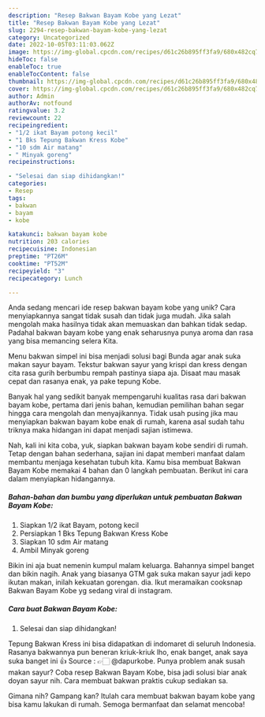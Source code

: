 ```yaml
---
description: "Resep Bakwan Bayam Kobe yang Lezat"
title: "Resep Bakwan Bayam Kobe yang Lezat"
slug: 2294-resep-bakwan-bayam-kobe-yang-lezat
category: Uncategorized
date: 2022-10-05T03:11:03.062Z
image: https://img-global.cpcdn.com/recipes/d61c26b895ff3fa9/680x482cq70/bakwan-bayam-kobe-foto-resep-utama.jpg
hideToc: false
enableToc: true
enableTocContent: false
thumbnail: https://img-global.cpcdn.com/recipes/d61c26b895ff3fa9/680x482cq70/bakwan-bayam-kobe-foto-resep-utama.jpg
cover: https://img-global.cpcdn.com/recipes/d61c26b895ff3fa9/680x482cq70/bakwan-bayam-kobe-foto-resep-utama.jpg
author: Admin
authorAv: notfound
ratingvalue: 3.2
reviewcount: 22
recipeingredient:
- "1/2 ikat Bayam potong kecil"
- "1 Bks Tepung Bakwan Kress Kobe"
- "10 sdm Air matang"
- " Minyak goreng"
recipeinstructions:

- "Selesai dan siap dihidangkan!"
categories:
- Resep
tags:
- bakwan
- bayam
- kobe

katakunci: bakwan bayam kobe 
nutrition: 203 calories
recipecuisine: Indonesian
preptime: "PT26M"
cooktime: "PT52M"
recipeyield: "3"
recipecategory: Lunch

---
```





Anda sedang mencari ide resep bakwan bayam kobe yang unik? Cara menyiapkannya sangat tidak susah dan tidak juga mudah. Jika salah mengolah maka hasilnya tidak akan memuaskan dan bahkan tidak sedap. Padahal bakwan bayam kobe yang enak seharusnya punya aroma dan rasa yang bisa memancing selera Kita.





Menu bakwan simpel ini bisa menjadi solusi bagi Bunda agar anak suka makan sayur bayam. Tekstur bakwan sayur yang krispi dan kress dengan cita rasa gurih berbumbu rempah pastinya siapa aja. Disaat mau masak cepat dan rasanya enak, ya pake tepung Kobe.

Banyak hal yang sedikit banyak mempengaruhi kualitas rasa dari bakwan bayam kobe, pertama dari jenis bahan, kemudian pemilihan bahan segar hingga cara mengolah dan menyajikannya. Tidak usah pusing jika mau menyiapkan bakwan bayam kobe enak di rumah, karena asal sudah tahu triknya maka hidangan ini dapat menjadi sajian istimewa.






Nah, kali ini kita coba, yuk, siapkan bakwan bayam kobe sendiri di rumah. Tetap dengan bahan sederhana, sajian ini dapat memberi manfaat dalam membantu menjaga kesehatan tubuh kita. Kamu bisa membuat Bakwan Bayam Kobe memakai 4 bahan dan 0 langkah pembuatan. Berikut ini cara dalam menyiapkan hidangannya.

<!--inarticleads1-->

##### Bahan-bahan dan bumbu yang diperlukan untuk pembuatan Bakwan Bayam Kobe:

1. Siapkan 1/2 ikat Bayam, potong kecil
1. Persiapkan 1 Bks Tepung Bakwan Kress Kobe
1. Siapkan 10 sdm Air matang
1. Ambil  Minyak goreng


Bikin ini aja buat nemenin kumpul malam keluarga. Bahannya simpel banget dan bikin nagih. Anak yang biasanya GTM gak suka makan sayur jadi kepo ikutan makan, inilah kekuatan gorengan. dia. Ikut meramaikan cooksnap Bakwan Bayam Kobe yg sedang viral di instagram. 

<!--inarticleads2-->

##### Cara buat Bakwan Bayam Kobe:


1. Selesai dan siap dihidangkan!

Tepung Bakwan Kress ini bisa didapatkan di indomaret di seluruh Indonesia. Rasanya bakwannya pun beneran kriuk-kriuk lho, enak banget, anak saya suka banget ini 👍 Source : 👉🏻 @dapurkobe. Punya problem anak susah makan sayur? Coba resep Bakwan Bayam Kobe, bisa jadi solusi biar anak doyan sayur nih. Cara membuat bakwan praktis cukup sediakan sa. 

Gimana nih? Gampang kan? Itulah cara membuat bakwan bayam kobe yang bisa kamu lakukan di rumah. Semoga bermanfaat dan selamat mencoba!

